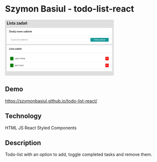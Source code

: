 # Szymon Basiul - todo-list-react

<img src="https://github.com/szymonbasiul/todo-list-js/blob/master/images/task_screen.jpg" width="360px">

## Demo

https://szymonbasiul.github.io/todo-list-react/

## Technology

HTML
JS
React
Styled Components

## Description

Todo-list with an option to add, toggle completed tasks and remove them.
